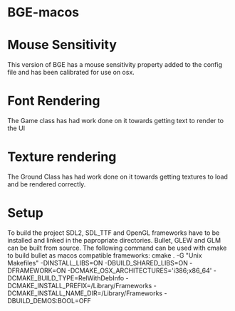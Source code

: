 # BGE-macos

# Mouse Sensitivity
This version of BGE has a mouse sensitivity property added to the config file and has been calibrated for use on osx.

# Font Rendering
The Game class has had work done on it towards getting text to render to the UI

# Texture rendering
The Ground Class has had work done on it towards getting textures to load and be rendered correctly.

# Setup
To build the project SDL2, SDL_TTF and OpenGL frameworks have to be installed and linked in the papropriate directories. Bullet, GLEW and GLM can be built from source. The following command can be used with cmake to build bullet as macos compatible frameworks: cmake . -G "Unix Makefiles" -DINSTALL_LIBS=ON -DBUILD_SHARED_LIBS=ON     -DFRAMEWORK=ON  -DCMAKE_OSX_ARCHITECTURES='i386;x86_64'     -DCMAKE_BUILD_TYPE=RelWithDebInfo -DCMAKE_INSTALL_PREFIX=/Library/Frameworks     -DCMAKE_INSTALL_NAME_DIR=/Library/Frameworks -DBUILD_DEMOS:BOOL=OFF
